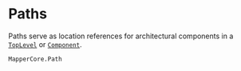 # Paths

Paths serve as location references for architectural components in a 
[`TopLevel`](@ref) or [`Component`](@ref).

```@docs
MapperCore.Path
```
